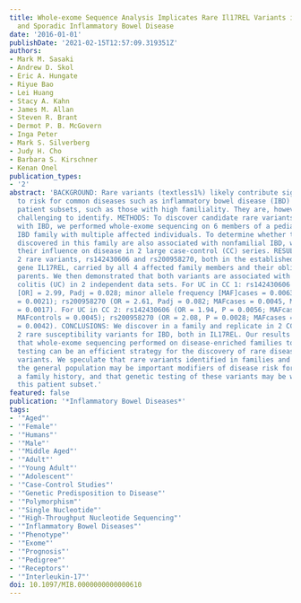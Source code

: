 ```yaml
---
title: Whole-exome Sequence Analysis Implicates Rare Il17REL Variants in Familial
  and Sporadic Inflammatory Bowel Disease
date: '2016-01-01'
publishDate: '2021-02-15T12:57:09.319351Z'
authors:
- Mark M. Sasaki
- Andrew D. Skol
- Eric A. Hungate
- Riyue Bao
- Lei Huang
- Stacy A. Kahn
- James M. Allan
- Steven R. Brant
- Dermot P. B. McGovern
- Inga Peter
- Mark S. Silverberg
- Judy H. Cho
- Barbara S. Kirschner
- Kenan Onel
publication_types:
- '2'
abstract: 'BACKGROUND: Rare variants (textless1%) likely contribute significantly
  to risk for common diseases such as inflammatory bowel disease (IBD) in specific
  patient subsets, such as those with high familiality. They are, however, extraordinarily
  challenging to identify. METHODS: To discover candidate rare variants associated
  with IBD, we performed whole-exome sequencing on 6 members of a pediatric-onset
  IBD family with multiple affected individuals. To determine whether the variants
  discovered in this family are also associated with nonfamilial IBD, we investigated
  their influence on disease in 2 large case-control (CC) series. RESULTS: We identified
  2 rare variants, rs142430606 and rs200958270, both in the established IBD-susceptibility
  gene IL17REL, carried by all 4 affected family members and their obligate carrier
  parents. We then demonstrated that both variants are associated with sporadic ulcerative
  colitis (UC) in 2 independent data sets. For UC in CC 1: rs142430606 (odds ratio
  [OR] = 2.99, Padj = 0.028; minor allele frequency [MAF]cases = 0.0063, MAFcontrols
  = 0.0021); rs200958270 (OR = 2.61, Padj = 0.082; MAFcases = 0.0045, MAFcontrols
  = 0.0017). For UC in CC 2: rs142430606 (OR = 1.94, P = 0.0056; MAFcases = 0.0071,
  MAFcontrols = 0.0045); rs200958270 (OR = 2.08, P = 0.0028; MAFcases = 0.0071, MAFcontrols
  = 0.0042). CONCLUSIONS: We discover in a family and replicate in 2 CC data sets
  2 rare susceptibility variants for IBD, both in IL17REL. Our results illustrate
  that whole-exome sequencing performed on disease-enriched families to guide association
  testing can be an efficient strategy for the discovery of rare disease-associated
  variants. We speculate that rare variants identified in families and confirmed in
  the general population may be important modifiers of disease risk for patients with
  a family history, and that genetic testing of these variants may be warranted in
  this patient subset.'
featured: false
publication: '*Inflammatory Bowel Diseases*'
tags:
- '"Aged"'
- '"Female"'
- '"Humans"'
- '"Male"'
- '"Middle Aged"'
- '"Adult"'
- '"Young Adult"'
- '"Adolescent"'
- '"Case-Control Studies"'
- '"Genetic Predisposition to Disease"'
- '"Polymorphism"'
- '"Single Nucleotide"'
- '"High-Throughput Nucleotide Sequencing"'
- '"Inflammatory Bowel Diseases"'
- '"Phenotype"'
- '"Exome"'
- '"Prognosis"'
- '"Pedigree"'
- '"Receptors"'
- '"Interleukin-17"'
doi: 10.1097/MIB.0000000000000610
---
```


